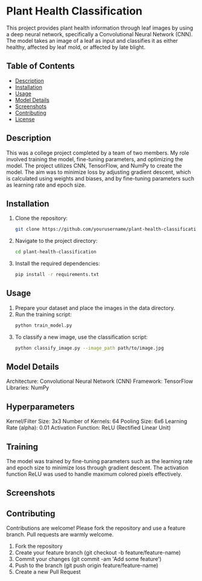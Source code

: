 # Plant Health Classification

This project provides plant health information through leaf images by using a deep neural network, specifically a Convolutional Neural Network (CNN). The model takes an image of a leaf as input and classifies it as either healthy, affected by leaf mold, or affected by late blight.

## Table of Contents

- [Description](#description)
- [Installation](#installation)
- [Usage](#usage)
- [Model Details](#model-details)
- [Screenshots](#screenshots)
- [Contributing](#contributing)
- [License](#license)

## Description

This was a college project completed by a team of two members. My role involved training the model, fine-tuning parameters, and optimizing the model. The project utilizes CNN, TensorFlow, and NumPy to create the model. The aim was to minimize loss by adjusting gradient descent, which is calculated using weights and biases, and by fine-tuning parameters such as learning rate and epoch size.

## Installation

1. Clone the repository:
   ```bash
   git clone https://github.com/yourusername/plant-health-classification.git
   
2. Navigate to the project directory:
   ```bash
   cd plant-health-classification
3. Install the required dependencies:
   ```bash
   pip install -r requirements.txt

## Usage
1. Prepare your dataset and place the images in the data directory.
2. Run the training script:
   ```bash
   python train_model.py
3. To classify a new image, use the classification script:
   ```bash
   python classify_image.py --image_path path/to/image.jpg

## Model Details
Architecture: Convolutional Neural Network (CNN)
Framework: TensorFlow
Libraries: NumPy

## Hyperparameters
Kernel/Filter Size: 3x3
Number of Kernels: 64
Pooling Size: 6x6
Learning Rate (alpha): 0.01
Activation Function: ReLU (Rectified Linear Unit)

## Training
The model was trained by fine-tuning parameters such as the learning rate and epoch size to minimize loss through gradient descent.
The activation function ReLU was used to handle maximum colored pixels effectively.

## Screenshots



## Contributing
Contributions are welcome! Please fork the repository and use a feature branch. Pull requests are warmly welcome.
1. Fork the repository
2. Create your feature branch (git checkout -b feature/feature-name)
3. Commit your changes (git commit -am 'Add some feature')
4. Push to the branch (git push origin feature/feature-name)
5. Create a new Pull Request


